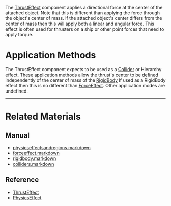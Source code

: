 The [ThrustEffect](https://github.com/ZilchEngine/ZilchDocs/blob/master/code_reference/class_reference/thrusteffect.markdown) component applies a directional force at the center of the attached object. Note that this is different than applying the force through the object's center of mass. If the attached object's center differs from the center of mass then this will apply both a linear and angular force. This effect is often used for thrusters on a ship or other point forces that need to apply torque.

 #  Application Methods
The ThrustEffect component expects to be used as a [Collider](https://github.com/ZilchEngine/ZilchDocs/blob/master/zilch_editor_documentation/zilchmanual/physics/physicseffectsandregions/colliders.markdown) or Hierarchy effect. These application methods allow the thrust's center to be defined independently of the center of mass of the [RigidBody](https://github.com/ZilchEngine/ZilchDocs/blob/master/zilch_editor_documentation/zilchmanual/physics/physicseffectsandregions/rigidbody.markdown) If used as a RigidBody effect then this is no different than [ForceEffect](https://github.com/ZilchEngine/ZilchDocs/blob/master/zilch_editor_documentation/zilchmanual/physics/physicseffectsandregions/forceeffect.markdown). Other application modes are undefined.

---
 #  Related Materials
 ##  Manual
- [physicseffectsandregions.markdown](https://github.com/ZilchEngine/ZilchDocs/blob/master/zilch_editor_documentation/zilchmanual/physics/physicseffectsandregions.markdown)
- [forceeffect.markdown](https://github.com/ZilchEngine/ZilchDocs/blob/master/zilch_editor_documentation/zilchmanual/physics/physicseffectsandregions/forceeffect.markdown)
- [rigidbody.markdown](https://github.com/ZilchEngine/ZilchDocs/blob/master/zilch_editor_documentation/zilchmanual/physics/physicseffectsandregions/rigidbody.markdown)
- [colliders.markdown](https://github.com/ZilchEngine/ZilchDocs/blob/master/zilch_editor_documentation/zilchmanual/physics/physicseffectsandregions/colliders.markdown)

 ##  Reference
- [ThrustEffect](https://github.com/ZilchEngine/ZilchDocs/blob/master/code_reference/class_reference/thrusteffect.markdown)
- [PhysicsEffect](https://github.com/ZilchEngine/ZilchDocs/blob/master/code_reference/class_reference/physicseffect.markdown) 

 